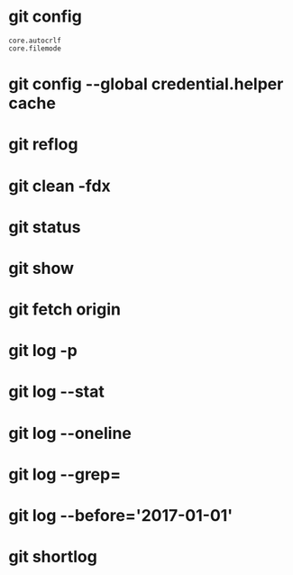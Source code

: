 # git config
    core.autocrlf
    core.filemode

# git config --global credential.helper cache

# git reflog

# git clean -fdx

# git status

# git show

# git fetch origin

# git log -p
# git log --stat
# git log --oneline
# git log --grep=<pattern>
# git log --before='2017-01-01'

# git shortlog